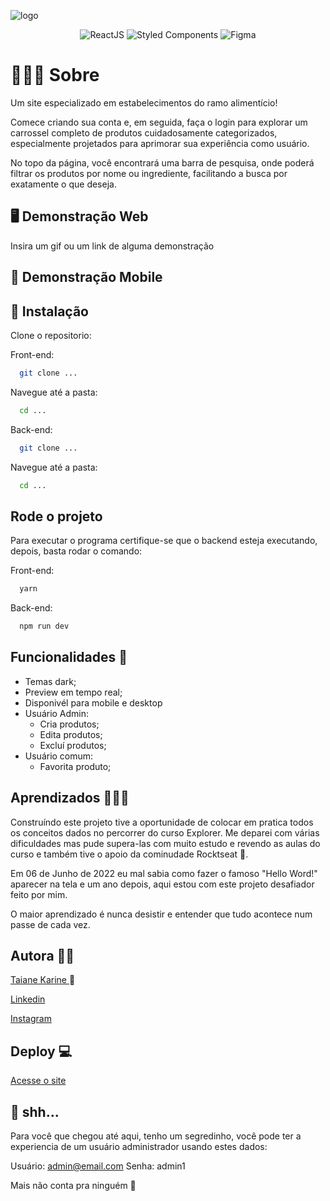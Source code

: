 
![logo](https://github.com/taianekarine/foodexplorer-front/assets/94652702/478ebd60-bf58-45de-b890-2826ef4bbbdb)

<p align="center">
<img alt="ReactJS" src="https://img.shields.io/badge/react_native%20-%2320232a.svg?&style=for-the-badge&logo=react&logoColor=%2361DAFB"/>
<img alt="Styled Components" src="https://img.shields.io/badge/styled--components-DB7093?style=for-the-badge&logo=styled-components&logoColor=white"/>
<img alt="Figma" src="https://img.shields.io/badge/figma%20-%23F24E1E.svg?&style=for-the-badge&logo=figma&logoColor=white"/>
</p>


# 👩🏼‍💻 Sobre

Um site especializado em estabelecimentos do ramo alimentício!

Comece criando sua conta e, em seguida, faça o login para explorar um carrossel completo de produtos cuidadosamente categorizados, especialmente projetados para aprimorar sua experiência como usuário.

No topo da página, você encontrará uma barra de pesquisa, onde poderá filtrar os produtos por nome ou ingrediente, facilitando a busca por exatamente o que deseja.


## 🖥️ Demonstração Web

Insira um gif ou um link de alguma demonstração


## 📱 Demonstração Mobile
## 🚀 Instalação

Clone o repositorio:

Front-end:
```bash
  git clone ...
```

Navegue até a pasta:
```bash
  cd ...
```

Back-end:
```bash
  git clone ...
```

Navegue até a pasta:
```bash
  cd ...
```
## Rode o projeto
Para executar o programa certifique-se que o backend esteja executando, depois, basta rodar o comando:

Front-end:
```bash
  yarn
```

Back-end:
```bash
  npm run dev
```

## Funcionalidades 🤖

- Temas dark;
- Preview em tempo real;
- Disponivél para mobile e desktop
- Usuário Admin:
    - Cria produtos;
    - Edita produtos;
    - Excluí produtos;
- Usuário comum:
    - Favorita produto;

## Aprendizados 👩🏼‍🎓

Construíndo este projeto tive a oportunidade de colocar em pratica todos os conceitos dados no percorrer do curso Explorer. Me deparei com várias dificuldades mas pude supera-las com muito estudo e revendo as aulas do curso e também tive o apoio da cominudade Rocktseat 🚀.

Em 06 de Junho de 2022 eu mal sabia como fazer o famoso "Hello Word!" aparecer na tela e um ano depois, aqui estou com este projeto desafiador feito por mim.

O maior aprendizado é nunca desistir e entender que tudo acontece num passe de cada vez.

## Autora 👩🏼

[Taiane Karine ](https://www.github.com/taianekarine) 🧡

[ Linkedin ](https://www.linkedin.com/in/taianekarine/)

[ Instagram ](https://www.instagram.com/taianekarine/)
## Deploy 💻

[ Acesse o site ]()


## 🤫 shh...

Para você que chegou até aqui, tenho um segredinho, você pode ter a experiencia de um usuário administrador usando estes dados:

Usuário: admin@email.com
Senha: admin1

Mais não conta pra ninguém 🫣